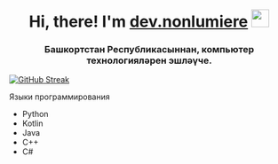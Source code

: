 <h1 align="center">Hi, there! I'm <a href="https://t.me/devnonlumiere/" target="_blank">dev.nonlumiere</a> 
<img src="https://github.com/blackcater/blackcater/raw/main/images/Hi.gif" height="32"/></h1>
<h3 align="center">Башкортстан Республикасыннан, компьютер технологияләрен эшләүче.</h3>

[![GitHub Streak](https://streak-stats.demolab.com?user=nonlumiere&theme=onedark&hide_border=true&border_radius=5&date_format=M%20j%5B%2C%20Y%5D&mode=weekly)](https://git.io/streak-stats)

<p>Языки программирования</p>
<ul>
  <li>Python</li>
  <li>Kotlin</li>
  <li>Java</li>
  <li>C++</li>
  <li>C#</li>
</ul>
